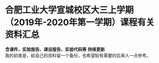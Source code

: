 # 合肥工业大学宣城校区大三上学期（2019年-2020年第一学期）课程有关资料汇总
**含课件、实验报告、课设报告、实验代码等**
**持续更新**
<br>我的初衷是，給自己的资料留一个备份，也希望給有需要的后来人一点参考。
